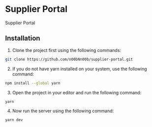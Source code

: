 # Supplier Portal

Supplier Portal

## Installation

1. Clone the project first using the following commands:

```bash
git clone https://github.com/n00bNn00b/supplier-portal.git
```

2. If you do not have yarn installed on your system, use the following command:

```bash
npm install --global yarn
```

3. Open the project in your editor and run the following command:

```bash
yarn
```

4. Now run the server using the following command:

```bash
yarn dev
```
